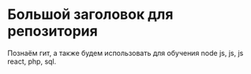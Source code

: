 # Большой заголовок для репозитория
Познаём гит, а также будем использовать для обучения node js, js, js react, php, sql.